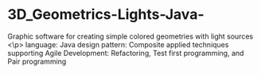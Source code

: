 # 3D_Geometrics-Lights-Java-
<p> Graphic software for creating simple colored geometries with light sources <\p>
language: Java
design pattern: Composite 
applied techniques supporting Agile Development: Refactoring, Test first programming, and Pair programming

